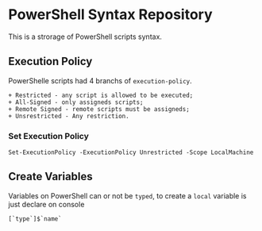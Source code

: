 # PowerShell Syntax Repository #
  
This is a strorage of PowerShell scripts syntax.  
  
## Execution Policy ##  
  
PowerShelle scripts had 4 branchs of `execution-policy`.  
  
```
+ Restricted - any script is allowed to be executed;  
+ All-Signed - only assigneds scripts;  
+ Remote Signed - remote scripts must be assigneds;  
+ Unsrestricted - Any restriction.
```  
  
### Set Execution Policy ###

```
Set-ExecutionPolicy -ExecutionPolicy Unrestricted -Scope LocalMachine
```  

## Create Variables ##

Variables on PowerShell can or not be `typed`, to create a `local` variable is just declare on console 

```
[`type`]$`name`

```

